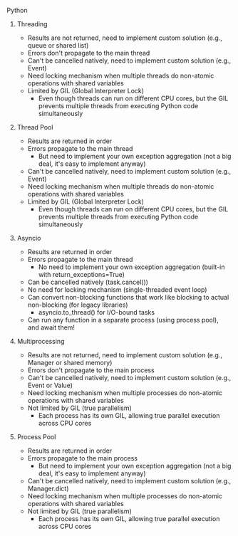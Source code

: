 Python

1. Threading
    - Results are not returned, need to implement custom solution (e.g., queue or shared list)
    - Errors don't propagate to the main thread
    - Can't be cancelled natively, need to implement custom solution (e.g., Event)
    - Need locking mechanism when multiple threads do non-atomic operations with shared variables
    - Limited by GIL (Global Interpreter Lock)
        - Even though threads can run on different CPU cores, but the GIL prevents multiple threads from executing Python code simultaneously

2. Thread Pool
    - Results are returned in order
    - Errors propagate to the main thread
        - But need to implement your own exception aggregation (not a big deal, it's easy to implement anyway)
    - Can't be cancelled natively, need to implement custom solution (e.g., Event)
    - Need locking mechanism when multiple threads do non-atomic operations with shared variables
    - Limited by GIL (Global Interpreter Lock)
        - Even though threads can run on different CPU cores, but the GIL prevents multiple threads from executing Python code simultaneously

3. Asyncio
    - Results are returned in order
    - Errors propagate to the main thread
        - No need to implement your own exception aggregation (built-in with return_exceptions=True)
    - Can be cancelled natively (task.cancel())
    - No need for locking mechanism (single-threaded event loop)
    - Can convert non-blocking functions that work like blocking to actual non-blocking (for legacy libraries)
        - asyncio.to_thread() for I/O-bound tasks
    - Can run any function in a separate process (using process pool), and await them!
        

4. Multiprocessing
    - Results are not returned, need to implement custom solution (e.g., Manager or shared memory)
    - Errors don't propagate to the main process
    - Can't be cancelled natively, need to implement custom solution (e.g., Event or Value)
    - Need locking mechanism when multiple processes do non-atomic operations with shared variables
    - Not limited by GIL (true parallelism)
        - Each process has its own GIL, allowing true parallel execution across CPU cores

5. Process Pool
    - Results are returned in order
    - Errors propagate to the main process
        - But need to implement your own exception aggregation (not a big deal, it's easy to implement anyway)
    - Can't be cancelled natively, need to implement custom solution (e.g., Manager.dict)
    - Need locking mechanism when multiple processes do non-atomic operations with shared variables
    - Not limited by GIL (true parallelism)
        - Each process has its own GIL, allowing true parallel execution across CPU cores